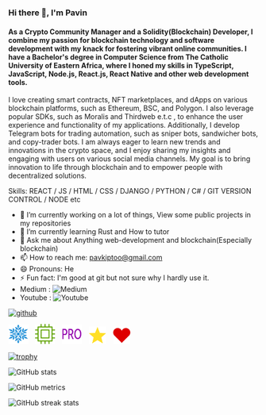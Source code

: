 ### Hi there 👋, I'm Pavin
#### As a Crypto Community Manager and a Solidity(Blockchain) Developer, I combine my passion for blockchain technology and software development with my knack for fostering vibrant online communities. I have a Bachelor's degree in Computer Science from The Catholic University of Eastern Africa, where I honed my skills in TypeScript, JavaScript, Node.js, React.js,  React Native and other web development tools.

I love creating smart contracts, NFT marketplaces, and dApps on various blockchain platforms, such as Ethereum, BSC, and Polygon. I also leverage popular SDKs, such as Moralis and Thirdweb e.t.c , to enhance the user experience and functionality of my applications. Additionally, I develop Telegram bots for trading automation, such as sniper bots, sandwicher bots, and copy-trader bots. I am always eager to learn new trends and innovations in the crypto space, and I enjoy sharing my insights and engaging with users on various social media channels. My goal is to bring innovation to life through blockchain and to empower people with decentralized solutions.

Skills: REACT / JS / HTML / CSS / DJANGO / PYTHON / C# / GIT VERSION CONTROL / NODE etc

- 🔭 I’m currently working on a lot of things, View some public projects in my repositories 
- 🌱 I’m currently learning Rust and How to tutor 
- 💬 Ask me about Anything web-development and blockchain(Especially blockchain)
- 📫 How to reach me: pavkiptoo@gmail.com 
- 😄 Pronouns: He 
- ⚡ Fun fact: I'm good at git but not sure why I hardly use it.
- Medium : ![Medium](https://medium.com/@pavkiptoo)
- Youtube : ![Youtube](https://youtube.com/@pavprograms)


[<img src='https://cdn.jsdeliv)r.net/npm/simple-icons@3.0.1/icons/github.svg' alt='github' height='40'>](https://github.com/bl4ckh401)  

<a href='https://archiveprogram.github.com/'><img src='https://raw.githubusercontent.com/acervenky/animated-github-badges/master/assets/acbadge.gif' width='40' height='40'></a> <a href='https://docs.github.com/en/developers'><img src='https://raw.githubusercontent.com/acervenky/animated-github-badges/master/assets/devbadge.gif' width='40' height='40'></a> <a href='https://github.com/pricing'><img src='https://raw.githubusercontent.com/acervenky/animated-github-badges/master/assets/pro.gif' width='40' height='40'></a> <a href='https://stars.github.com/'><img src='https://raw.githubusercontent.com/acervenky/animated-github-badges/master/assets/starbadge.gif' width='35' height='35'></a> <a href='https://docs.github.com/en/github/supporting-the-open-source-community-with-github-sponsors'><img src='https://raw.githubusercontent.com/acervenky/animated-github-badges/master/assets/sponsorbadge.gif' width='35' height='35'></a> 

[![trophy](https://github-profile-trophy.vercel.app/?username=bl4ckh401)](https://github.com/ryo-ma/github-profile-trophy)

![GitHub stats](https://github-readme-stats.vercel.app/api?username=bl4ckh401&show_icons=true)  

![GitHub metrics](https://metrics.lecoq.io/bl4ckh401)  

![GitHub streak stats](https://github-readme-streak-stats.herokuapp.com/?user=bl4ckh401)  

